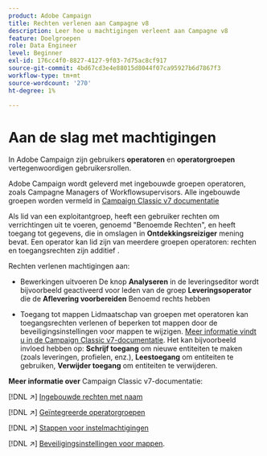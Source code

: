 ```yaml
---
product: Adobe Campaign
title: Rechten verlenen aan Campagne v8
description: Leer hoe u machtigingen verleent aan Campagne v8
feature: Doelgroepen
role: Data Engineer
level: Beginner
exl-id: 176cc4f0-8827-4127-9f03-7d75ac8cf917
source-git-commit: 4bd67cd3e4e88015d8044f07ca95927b6d7867f3
workflow-type: tm+mt
source-wordcount: '270'
ht-degree: 1%

---
```


# Aan de slag met machtigingen

In Adobe Campaign zijn gebruikers **operatoren** en **operatorgroepen** vertegenwoordigen gebruikersrollen.

Adobe Campaign wordt geleverd met ingebouwde groepen operatoren, zoals Campagne Managers of Workflowsupervisors. Alle ingebouwde groepen worden vermeld in [Campaign Classic v7 documentatie](https://experienceleague.adobe.com/docs/campaign-classic/using/getting-started/permissions/access-management-groups.html?lang=en#default-groups)

Als lid van een exploitantgroep, heeft een gebruiker rechten om verrichtingen uit te voeren, genoemd &quot;Benoemde Rechten&quot;, en heeft toegang tot gegevens, die in omslagen in **Ontdekkingsreiziger** mening bevat. Een operator kan lid zijn van meerdere groepen operatoren: rechten en toegangsrechten zijn additief .

Rechten verlenen machtigingen aan:

* Bewerkingen uitvoeren
De knop **Analyseren** in de leveringseditor wordt bijvoorbeeld geactiveerd voor leden van de groep **Leveringsoperator** die de **Aflevering voorbereiden** Benoemd rechts hebben

* Toegang tot mappen
Lidmaatschap van groepen met operatoren kan toegangsrechten verlenen of beperken tot mappen door de beveiligingsinstellingen voor mappen te wijzigen. [Meer informatie vindt u in de Campaign Classic v7-documentatie](https://experienceleague.adobe.com/docs/campaign-classic/using/getting-started/permissions/access-management-folders.html?lang=en#permissions-on-a-folder). Het kan bijvoorbeeld invloed hebben op: **Schrijf toegang** om nieuwe entiteiten te maken (zoals leveringen, profielen, enz.), **Leestoegang** om entiteiten te gebruiken, **Verwijder toegang** om entiteiten te verwijderen.

**Meer informatie over** Campaign Classic v7-documentatie:

[!DNL :arrow_upper_right:] [Ingebouwde rechten met naam](https://experienceleague.adobe.com/docs/campaign-classic/using/getting-started/permissions/access-management-named-rights.html)

[!DNL :arrow_upper_right:] [Geïntegreerde operatorgroepen](https://experienceleague.adobe.com/docs/campaign-classic/using/getting-started/permissions/access-management-groups.html?lang=en#default-groups)

[!DNL :arrow_upper_right:] [Stappen voor instelmachtigingen](https://experienceleague.adobe.com/docs/campaign-classic/using/getting-started/permissions/access-management.html)

[!DNL :arrow_upper_right:] [Beveiligingsinstellingen voor mappen](https://experienceleague.adobe.com/docs/campaign-classic/using/getting-started/permissions/access-management-folders.html?lang=en#permissions-on-a-folder).